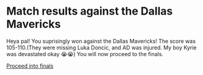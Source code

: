 # Match results against the Dallas Mavericks

Heya pal! You suprisingly won against the Dallas Mavericks! The score was 105-110.(They were missing Luka Doncic, and AD was injured. My boy Kyrie was devastated okay 😭😭) You will now proceed to the finals.

[Proceed into finals](../step-3/head-into-the-finals-against-the-golden-state-warriors.md)


